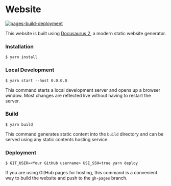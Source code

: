 # Website
[![pages-build-deployment](https://github.com/getjavelin/documentation/actions/workflows/pages/pages-build-deployment/badge.svg?branch=main)](https://github.com/getjavelin/documentation/actions/workflows/pages/pages-build-deployment)  

This website is built using [Docusaurus 2](https://docusaurus.io/), a modern static website generator.

### Installation

```
$ yarn install
```

### Local Development

```
$ yarn start --host 0.0.0.0
```

This command starts a local development server and opens up a browser window. Most changes are reflected live without having to restart the server.

### Build

```
$ yarn build
```

This command generates static content into the `build` directory and can be served using any static contents hosting service.

### Deployment

```
$ GIT_USER=<Your GitHub username> USE_SSH=true yarn deploy
```

If you are using GitHub pages for hosting, this command is a convenient way to build the website and push to the `gh-pages` branch.
